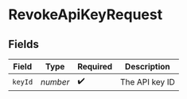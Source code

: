 # RevokeApiKeyRequest


## Fields

| Field              | Type               | Required           | Description        |
| ------------------ | ------------------ | ------------------ | ------------------ |
| `keyId`            | *number*           | :heavy_check_mark: | The API key ID     |